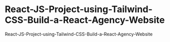 # React-JS-Project-using-Tailwind-CSS-Build-a-React-Agency-Website
React-JS-Project-using-Tailwind-CSS-Build-a-React-Agency-Website
